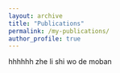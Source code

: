 ```yaml
---
layout: archive
title: "Publications"
permalink: /my-publications/
author_profile: true
---
```


hhhhhh zhe li shi wo de moban